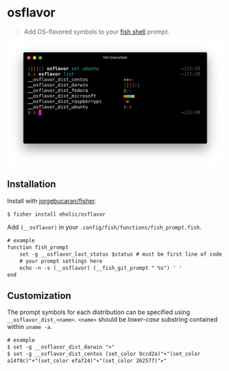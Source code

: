 # osflavor
> Add OS-flavored symbols to your [fish shell](https://fishshell.com/) prompt.

![](osflavor.png)

## Installation
Install with [jorgebucaran/fisher](https://github.com/jorgebucaran/fisher).
```console
$ fisher install eholic/osflavor
```

 Add `(__osflavor)` in your `.config/fish/functions/fish_prompt.fish`.

```fish
# example
function fish_prompt
    set -g __osflavor_last_status $status # must be first line of code
    # your prompt settings here
    echo -n -s (__osflavor) (__fish_git_prompt " %s") ' '
end
```

 ## Customization
 The prompt symbols for each distribution can be specified using `__osflavor_dist_<name>`.
 `<name>` should be *lower-case* substring contained within `uname -a`.

```console
# example
$ set -g __osflavor_dist_darwin ">"
$ set -g __osflavor_dist_centos (set_color 9ccd2a)"⬉"(set_color a14f8c)"⬈"(set_color efa724)"⬊"(set_color 262577)"⬋"
```

